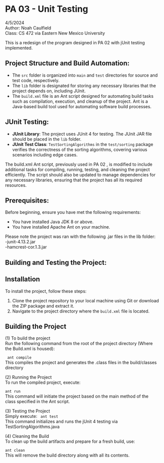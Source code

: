 # PA 03 - Unit Testing
 4/5/2024<br>
 Author: Noah Caulfield<br>
 Class: CS 472 via Eastern New Mexico University <br>


This is a redesign of the program designed in PA 02 with jUnit testing implemented. 


## Project Structure and Build Automation:

- The `src` folder is organized into `main` and `test` directories for source and test code, respectively.
- The `lib` folder is designated for storing any necessary libraries that the project depends on, including JUnit.
- The `build.xml` file is an Ant script designed for automating build tasks such as compilation, execution, and cleanup of the project. Ant is a Java-based build tool used for automating software build processes.


## JUnit Testing:

- **JUnit Library**: The project uses JUnit 4 for testing. The JUnit JAR file should be placed in the `lib` folder.
- **JUnit Test Class**: `TestSortingAlgorithms` in the `test/sorting` package verifies the correctness of the sorting algorithms, covering various scenarios including edge cases.

The build.xml Ant script, previously used in PA 02 , is modified to include additional tasks for compiling, running, testing, and cleaning the project efficiently.
The script should also be updated to manage dependencies for any necessary libraries, ensuring that the project has all its required resources.


## Prerequisites:

Before beginning, ensure you have met the following requirements:
- You have installed Java JDK 8 or above.
- You have installed Apache Ant on your machine.

Please note the project was ran with the following .jar files in the lib folder: <br>
-junit-4.13.2.jar <br>
-hamcrest-cor.1.3.jar


## Building and Testing the Project:




## Installation

To install the project, follow these steps:

1. Clone the project repository to your local machine using Git or download the ZIP package and extract it.
2. Navigate to the project directory where the `build.xml` file is located.

## Building the Project
(1)
To build the project<br>
 Run the following command from the root of the project directory   (Where the Build.xml is housed):

` ant compile`<br>
This compiles the project and generates the .class files in the build/classes directory

(2)
Running the Project <br>
To run the compiled project, execute:

`ant run` <br>
This command will initiate the project based on the main method of the class specified in the Ant script.

(3)
Testing the Project<br>
Simply execute: 
` ant test`<br>
This command initializes and runs the jUnit 4 testing via TestSortingAlgorithms.java

 (4)
Cleaning the Build<br>
To clean up the build artifacts and prepare for a fresh build, use:

 `ant clean`<br>
This will remove the build directory along with all its contents.
